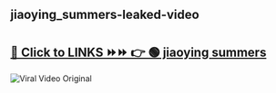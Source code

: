 
 ## jiaoying_summers-leaked-video 

# <h2><a href="https://clipsfans.com/jiaoying_summers&ref=git">🔗 Click to LINKS ⏩⏩ 👉 🟢 jiaoying summers </a></h2>

<a href="https://clipsfans.com/jiaoying_summers&ref=git" rel="nofollow" data-target="animated-image.originalLink"><img src="https://i.ibb.co.com/xMMVF88/686577567.gif" alt="Viral Video Original" style="max-width: 100%; display: inline-block;" data-target="animated-image.originalImage"></a>
